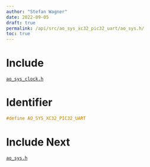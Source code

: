 ```yaml
---
author: "Stefan Wagner"
date: 2022-09-05
draft: true
permalink: /api/src/ao_sys_xc32_pic32_uart/ao_sys.h/
toc: true
---
```


# Include

[`ao_sys_clock.h`](ao_sys_clock.h.md)

# Identifier

```c
#define AO_SYS_XC32_PIC32_UART
```

# Include Next

[`ao_sys.h`](../ao_sys_xc32_pic32/ao_sys.h.md)
